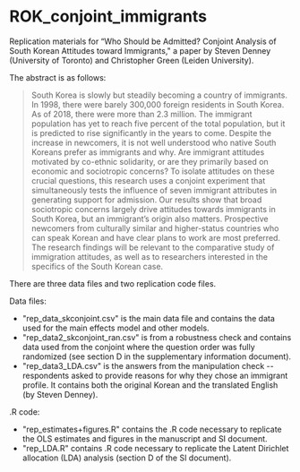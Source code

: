 # ROK_conjoint_immigrants
Replication materials for “Who Should be Admitted? Conjoint Analysis of South Korean Attitudes toward Immigrants," a paper by Steven Denney (University of Toronto) and Christopher Green (Leiden University).

The abstract is as follows:

>South Korea is slowly but steadily becoming a country of immigrants. In 1998, there were barely 300,000 foreign residents in South Korea. As of 2018, there were more than 2.3 million. The immigrant population has yet to reach five percent of the total population, but it is predicted to rise significantly in the years to come. Despite the increase in newcomers, it is not well understood who native South Koreans prefer as immigrants and why. Are immigrant attitudes motivated by co-ethnic solidarity, or are they primarily based on economic and sociotropic concerns? To isolate attitudes on these crucial questions, this research uses a conjoint experiment that simultaneously tests the influence of seven immigrant attributes in generating support for admission. Our results show that broad sociotropic concerns largely drive attitudes towards immigrants in South Korea, but an immigrant’s origin also matters. Prospective newcomers from culturally similar and higher-status countries who can speak Korean and have clear plans to work are most preferred. The research findings will be relevant to the comparative study of immigration attitudes, as well as to researchers interested in the specifics of the South Korean case.

There are three data files and two replication code files.

Data files:
- "rep_data_skconjoint.csv" is the main data file and contains the data used for the main effects model and other models.
- "rep_data2_skconjoint_ran.csv" is from a robustness check and contains data used from the conjoint where the question order was fully randomized (see section D in the supplementary information document).
- "rep_data3_LDA.csv" is the answers from the manipulation check -- respondents asked to provide reasons for why they chose an immigrant profile. It contains both the original Korean and the translated English (by Steven Denney).

.R code:

- "rep_estimates+figures.R" contains the .R code necessary to replicate the OLS estimates and figures in the manuscript and SI document.
- "rep_LDA.R" contains .R code necessary to replicate the Latent Dirichlet allocation (LDA) analysis (section D of the SI document).
